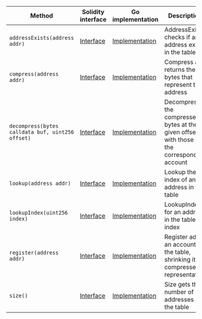 <table>
  <thead>
    <tr>
      <th>Method</th>
      <th>Solidity interface</th>
      <th>Go implementation</th>
      <th>Description</th>
    </tr>
  </thead>
  <tbody>
    <tr>
      <td>
        <code>addressExists(address addr)</code>
      </td>
      <td>
        <a
          href="https://github.com/OffchainLabs/nitro-contracts/blob/9a6bfad2363322099d399698751551ff044c7a72/src/precompiles/ArbAddressTable.sol#L17"
          target="_blank"
        >
          Interface
        </a>
      </td>
      <td>
        <a
          href="https://github.com/OffchainLabs/nitro/blob/v2.3.0/precompiles/ArbAddressTable.go#L17"
          target="_blank"
        >
          Implementation
        </a>
      </td>
      <td>AddressExists checks if an address exists in the table</td>
    </tr>
    <tr>
      <td>
        <code>compress(address addr)</code>
      </td>
      <td>
        <a
          href="https://github.com/OffchainLabs/nitro-contracts/blob/9a6bfad2363322099d399698751551ff044c7a72/src/precompiles/ArbAddressTable.sol#L24"
          target="_blank"
        >
          Interface
        </a>
      </td>
      <td>
        <a
          href="https://github.com/OffchainLabs/nitro/blob/v2.3.0/precompiles/ArbAddressTable.go#L22"
          target="_blank"
        >
          Implementation
        </a>
      </td>
      <td>Compress and returns the bytes that represent the address</td>
    </tr>
    <tr>
      <td>
        <code>decompress(bytes calldata buf, uint256 offset)</code>
      </td>
      <td>
        <a
          href="https://github.com/OffchainLabs/nitro-contracts/blob/9a6bfad2363322099d399698751551ff044c7a72/src/precompiles/ArbAddressTable.sol#L32"
          target="_blank"
        >
          Interface
        </a>
      </td>
      <td>
        <a
          href="https://github.com/OffchainLabs/nitro/blob/v2.3.0/precompiles/ArbAddressTable.go#L27"
          target="_blank"
        >
          Implementation
        </a>
      </td>
      <td>
        Decompress the compressed bytes at the given offset with those of the corresponding account
      </td>
    </tr>
    <tr>
      <td>
        <code>lookup(address addr)</code>
      </td>
      <td>
        <a
          href="https://github.com/OffchainLabs/nitro-contracts/blob/9a6bfad2363322099d399698751551ff044c7a72/src/precompiles/ArbAddressTable.sol#L41"
          target="_blank"
        >
          Interface
        </a>
      </td>
      <td>
        <a
          href="https://github.com/OffchainLabs/nitro/blob/v2.3.0/precompiles/ArbAddressTable.go#L40"
          target="_blank"
        >
          Implementation
        </a>
      </td>
      <td>Lookup the index of an address in the table</td>
    </tr>
    <tr>
      <td>
        <code>lookupIndex(uint256 index)</code>
      </td>
      <td>
        <a
          href="https://github.com/OffchainLabs/nitro-contracts/blob/9a6bfad2363322099d399698751551ff044c7a72/src/precompiles/ArbAddressTable.sol#L47"
          target="_blank"
        >
          Interface
        </a>
      </td>
      <td>
        <a
          href="https://github.com/OffchainLabs/nitro/blob/v2.3.0/precompiles/ArbAddressTable.go#L52"
          target="_blank"
        >
          Implementation
        </a>
      </td>
      <td>LookupIndex for an address in the table by index</td>
    </tr>
    <tr>
      <td>
        <code>register(address addr)</code>
      </td>
      <td>
        <a
          href="https://github.com/OffchainLabs/nitro-contracts/blob/9a6bfad2363322099d399698751551ff044c7a72/src/precompiles/ArbAddressTable.sol#L54"
          target="_blank"
        >
          Interface
        </a>
      </td>
      <td>
        <a
          href="https://github.com/OffchainLabs/nitro/blob/v2.3.0/precompiles/ArbAddressTable.go#L67"
          target="_blank"
        >
          Implementation
        </a>
      </td>
      <td>Register adds an account to the table, shrinking its compressed representation</td>
    </tr>
    <tr>
      <td>
        <code>size()</code>
      </td>
      <td>
        <a
          href="https://github.com/OffchainLabs/nitro-contracts/blob/9a6bfad2363322099d399698751551ff044c7a72/src/precompiles/ArbAddressTable.sol#L59"
          target="_blank"
        >
          Interface
        </a>
      </td>
      <td>
        <a
          href="https://github.com/OffchainLabs/nitro/blob/v2.3.0/precompiles/ArbAddressTable.go#L73"
          target="_blank"
        >
          Implementation
        </a>
      </td>
      <td>Size gets the number of addresses in the table</td>
    </tr>
  </tbody>
</table>
